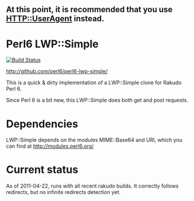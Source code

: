 ## At this point, it is recommended that you use [HTTP::UserAgent](https://github.com/sergot/http-useragent) instead.

Perl6 LWP::Simple
=================

[![Build Status](https://travis-ci.org/perl6/perl6-lwp-simple.svg?branch=master)](https://travis-ci.org/perl6/perl6-lwp-simple)

http://github.com/perl6/perl6-lwp-simple/

This is a quick & dirty  implementation
of a LWP::Simple clone for Rakudo Perl 6.

Since Perl 6 is a bit new, this LWP::Simple does both
get and post requests.

Dependencies
============

LWP::Simple depends on the modules MIME::Base64 and URI,
which you can find at http://modules.perl6.org/


Current status
==============

As of 2011-04-22, runs with all recent rakudo builds.
It correctly follows redirects, but no infinite redirects
detection yet.
